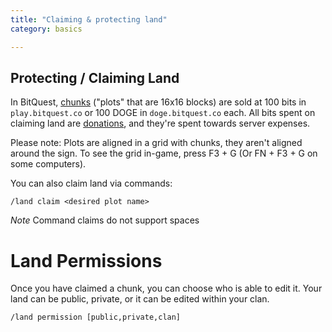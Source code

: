 ```yaml
---
title: "Claiming & protecting land"
category: basics

---
```


Protecting / Claiming Land
--------------------------
In BitQuest, [chunks](http://minecraft.gamepedia.com/Chunk) ("plots" that are 16x16 blocks) are sold at 100 bits in ```play.bitquest.co``` or 100 DOGE in ```doge.bitquest.co``` each.  All bits spent on claiming land are [donations](/wiki/donations.html), and they're spent towards server expenses.


Please note: Plots are aligned in a grid with chunks, they aren't aligned around the sign. To see the grid in-game, press F3 + G (Or FN + F3 + G on some computers).

You can also claim land via commands:
```
/land claim <desired plot name>
```
*Note* Command claims do not support spaces
# Land Permissions

Once you have claimed a chunk, you can choose who is able to edit it.  Your land can be public, private, or it can be edited within your clan.

```
/land permission [public,private,clan]
```